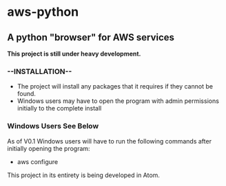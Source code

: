 # aws-python
## A python "browser" for AWS services

**This project is still under heavy development.**

### --INSTALLATION--
* The project will install any packages that it requires if they cannot be found.
* Windows users may have to open the program with admin permissions initially to the complete install


### **Windows Users See Below**
As of V0.1 Windows users will have to run the following commands after initially opening the program:
* aws configure

This project in its entirety is being developed in Atom.
